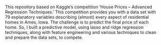 This repository based on Kaggle’s competition ‘House Prices – Advanced Regression Techniques.’ This competition provides you with a data set with 79 explanatory variables describing (almost) every aspect of residential homes in Ames, Iowa. The challenge is to predict the final price of each home. So, I built a predictive model, using lasso and ridge regression techniques, along with feature engineering and various techniques to clean and prepare the data sets, to compete.
